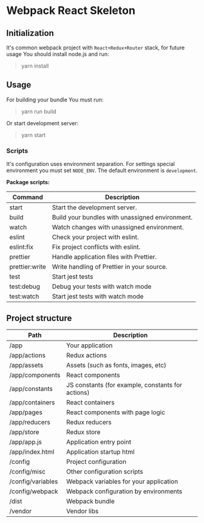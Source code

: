 # Webpack React Skeleton

## Initialization

It's common webpack project with `React+Redux+Router` stack, for future usage You should install node.js and run:

> yarn install

## Usage

For building your bundle You must run:

> yarn run build

Or start development server:

> yarn start

### Scripts

It's configuration uses environment separation. For settings special environment you must set `NODE_ENV`. The default environment is `development`.

**Package scripts:**

| Command        | Description                                       |
|----------------|---------------------------------------------------|
| start          | Start the development server.                     |
| build          | Build your bundles with unassigned environment.   |
| watch          | Watch changes with unassigned environment.        |
| eslint         | Check your project with eslint.                   |
| eslint:fix     | Fix project conflicts with eslint.                |
| prettier       | Handle application files with Prettier.           |
| prettier:write | Write handling of Prettier in your source.        |
| test           | Start jest tests                                  |
| test:debug     | Debug your tests with watch mode                  |
| test:watch     | Start jest tests with watch mode                  |

## Project structure

| Path              | Description                                       |
|-------------------|---------------------------------------------------|
| /app              | Your application                                  |
| /app/actions      | Redux actions                                     |
| /app/assets       | Assets (such as fonts, images, etc)               |
| /app/components   | React components                                  |
| /app/constants    | JS constants (for example, constants for actions) |
| /app/containers   | React containers                                  |
| /app/pages        | React components with page logic                  |
| /app/reducers     | Redux reducers                                    |
| /app/store        | Redux store                                       |
| /app/app.js       | Application entry point                           |
| /app/index.html   | Application startup html                          |
| /config           | Project configuration                             |
| /config/misc      | Other configuration scripts                       |
| /config/variables | Webpack variables for your application            |
| /config/webpack   | Webpack configuration by environments             |
| /dist             | Webpack bundle                                    |
| /vendor           | Vendor libs                                       |